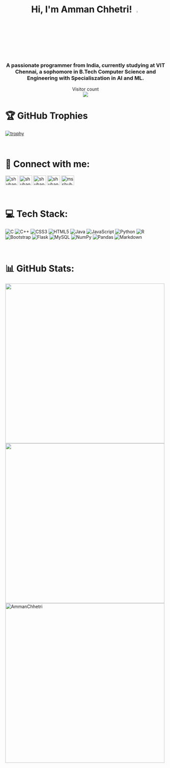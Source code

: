 <h1 align="center">Hi, I'm Amman Chhetri! <img alt="wave" src="https://github.com/Tarikul-Islam-Anik/Microsoft-Teams-Animated-Emojis/blob/master/Emojis/Hand%20gestures/Waving%20Hand.png" width=3.5%></h1>
<h3 align="center">A passionate programmer from India, currently studying at VIT Chennai, a sophomore in B.Tech Computer Science and Engineering with Specialiszation in AI and ML.</h3>

<p align="center"> 
  Visitor count<br>
  <img src="https://profile-counter.glitch.me/AmmanChhetri/count.svg" />
</p>

# 🏆 GitHub Trophies 
[![trophy](https://github-profile-trophy.vercel.app/?username=AmmanChhetri&theme=onedark&margin-w=30&margin-h=10)](https://github.com/ryo-ma/github-profile-trophy)

<br>

# 🤝 Connect with me:
<p align="left">
<a href="https://twitter.com/shubanms1" target="_blank"><img align="center" src="https://raw.githubusercontent.com/rahuldkjain/github-profile-readme-generator/master/src/images/icons/Social/twitter.svg" alt="shubanms1" height="30" width="40" /></a>  
<a href="https://stackoverflow.com/users/shuban-ms" target="_blank"><img align="center" src="https://raw.githubusercontent.com/rahuldkjain/github-profile-readme-generator/master/src/images/icons/Social/stack-overflow.svg" alt="shuban-ms" height="30" width="40" /></a>
<a href="https://www.kaggle.com/ammanchhetri" target="_blank"><img align="center" src="https://raw.githubusercontent.com/rahuldkjain/github-profile-readme-generator/master/src/images/icons/Social/kaggle.svg" alt="shubanms" height="30" width="40" /></a>
<a href="https://www.instagram.com/amman_chhetri" target="_blank"><img align="center" src="https://raw.githubusercontent.com/rahuldkjain/github-profile-readme-generator/master/src/images/icons/Social/instagram.svg" alt="shuban_ms" height="30" width="40" /></a>
<a href="https://auth.geeksforgeeks.org/user/ammanchhetri" target="_blank" ><img align="center" src="https://raw.githubusercontent.com/rahuldkjain/github-profile-readme-generator/master/src/images/icons/Social/geeks-for-geeks.svg" alt="msshuban4" height="30" width="40" /></a>
</p>

<br>

# 💻 Tech Stack:
![C](https://img.shields.io/badge/c-%2300599C.svg?style=flat&logo=c&logoColor=white) ![C++](https://img.shields.io/badge/c++-%2300599C.svg?style=flat&logo=c%2B%2B&logoColor=white) ![CSS3](https://img.shields.io/badge/css3-%231572B6.svg?style=flat&logo=css3&logoColor=white) ![HTML5](https://img.shields.io/badge/html5-%23E34F26.svg?style=flat&logo=html5&logoColor=white) ![Java](https://img.shields.io/badge/java-%23ED8B00.svg?style=flat&logo=java&logoColor=white) ![JavaScript](https://img.shields.io/badge/javascript-%23323330.svg?style=flat&logo=javascript&logoColor=%23F7DF1E) ![Python](https://img.shields.io/badge/python-3670A0?style=flat&logo=python&logoColor=ffdd54) ![R](https://img.shields.io/badge/r-%23276DC3.svg?style=flat&logo=r&logoColor=white) ![Bootstrap](https://img.shields.io/badge/bootstrap-%23563D7C.svg?style=flat&logo=bootstrap&logoColor=white) ![Flask](https://img.shields.io/badge/flask-%23000.svg?style=flat&logo=flask&logoColor=white) ![MySQL](https://img.shields.io/badge/mysql-%2300f.svg?style=flat&logo=mysql&logoColor=white) ![NumPy](https://img.shields.io/badge/numpy-%23013243.svg?style=flat&logo=numpy&logoColor=white) ![Pandas](https://img.shields.io/badge/pandas-%23150458.svg?style=flat&logo=pandas&logoColor=white) ![Markdown](https://img.shields.io/badge/Markdown-000000?style=flat&logo=markdown&logoColor=white)

<br>

# 📊 GitHub Stats:

<img align="centre" width="500" src="https://github-readme-stats-git-masterrstaa-rickstaa.vercel.app/api/top-langs/?username=AmmanChhetri&layout=compact&count_private=true&langs_count=10&hide=html,css,Makefile"/>

<img align="centre" width="500" src="https://github-readme-stats-git-masterrstaa-rickstaa.vercel.app/api?username=AmmanChhetri&show_icons=true&count_private=true&include_all_commits=true" />

<img align="centre" width="500" src="https://github-readme-streak-stats.herokuapp.com/?user=AmmanChhetri&" alt="AmmanChhetri"/>
